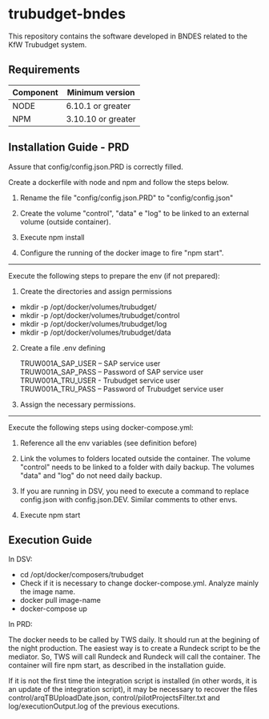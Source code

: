 # trubudget-bndes
This repository contains the software developed in BNDES related to the KfW Trubudget system.

## Requirements

| Component        |    Minimum version     |
| ---------------- | ---------------------  |
| NODE             |      6.10.1 or greater |
| NPM              |     3.10.10 or greater |


## Installation Guide - PRD

Assure that config/config.json.PRD is correctly filled. 

Create a dockerfile with node and npm and follow the steps below.

1. Rename the file "config/config.json.PRD" to "config/config.json"

2. Create the volume "control", "data" e "log" to be linked to an external volume (outside container).

3. Execute npm install

4. Configure the running of the docker image to fire "npm start".

----

Execute the following steps to prepare the env (if not prepared):

1. Create the directories and assign permissions 
* mkdir -p /opt/docker/volumes/trubudget/
* mkdir -p /opt/docker/volumes/trubudget/control 
* mkdir -p /opt/docker/volumes/trubudget/log 
* mkdir -p /opt/docker/volumes/trubudget/data 


2. Create a file .env defining 

    TRUW001A_SAP_USER – SAP service user <br>
    TRUW001A_SAP_PASS – Password of SAP service user <br>
    TRUW001A_TRU_USER - Trubudget service user <br>
    TRUW001A_TRU_PASS – Password of Trubudget service user

3. Assign the necessary permissions.

------

Execute the following steps using docker-compose.yml:

1. Reference all the env variables (see definition before)

2. Link the volumes to folders located outside the container. 
The volume "control" needs to be linked to a folder with daily backup. The volumes "data" and "log" do not need daily backup.

3. If you are running in DSV, you need to execute a command to replace config.json with config.json.DEV. Similar comments to other envs. 

4. Execute npm start



## Execution Guide

In DSV:
* cd /opt/docker/composers/trubudget
* Check if it is necessary to change docker-compose.yml. Analyze mainly the image name.
* docker pull image-name
* docker-compose up

In PRD:

The docker needs to be called by TWS daily. It should run at the begining of the night production. The easiest way is to create a Rundeck script to be the mediator. So, TWS will call Rundeck and Rundeck will call the container. The container will fire npm start, as described in the installation guide.

If it is not the first time the integration script is installed (in other words, it is an update of the integration script), it may be necessary to recover the files control/arqTBUploadDate.json, control/pilotProjectsFilter.txt and log/executionOutput.log of the previous executions.




